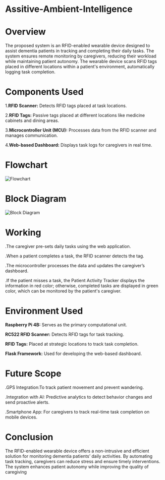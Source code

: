 # Assitive-Ambient-Intelligence
# Overview
The proposed system is an RFID-enabled wearable device designed to assist dementia patients in tracking and completing their daily tasks. The system ensures remote monitoring by caregivers, reducing their workload while maintaining patient autonomy. The wearable device scans RFID tags placed in different locations within a patient's environment, automatically logging task completion.
# Components Used
1.**RFID Scanner:** Detects RFID tags placed at task locations.

2.**RFID Tags:** Passive tags placed at different locations like medicine cabinets and dining areas.

3.**Microcontroller Unit (MCU):** Processes data from the RFID scanner and manages communication.

4.**Web-based Dashboard:** Displays task logs for caregivers in real time.

# Flowchart
![Flowchart](https://github.com/user-attachments/assets/6c903e36-9647-4dce-b99d-b1bab9624494)
# Block Diagram
![Block Diagram](https://github.com/user-attachments/assets/0fa2eb1c-818f-419c-9870-fb8a47286000)
# Working
.The caregiver pre-sets daily tasks using the web application.

.When a patient completes a task, the RFID scanner detects the tag.

.The microcontroller processes the data and updates the caregiver’s dashboard.

.If the patient misses a task, the Patient Activity Tracker displays the information in red color; otherwise, completed tasks are displayed in green color, which can be monitored by the patient's caregiver.

# Environment Used
**Raspberry Pi 4B:** Serves as the primary computational unit.

**RC522 RFID Scanner:** Detects RFID tags for task tracking.

**RFID Tags:** Placed at strategic locations to track task completion.

**Flask Framework:** Used for developing the web-based dashboard.

# Future Scope
.GPS Integration:To track patient movement and prevent wandering.

.Integration with AI: Predictive analytics to detect behavior changes and send proactive alerts.

.Smartphone App: For caregivers to track real-time task completion on mobile devices.

# Conclusion
The RFID-enabled wearable device offers a non-intrusive and efficient solution for monitoring dementia patients’ daily activities. By automating task tracking, caregivers can reduce stress and ensure timely interventions. The system enhances patient autonomy while improving the quality of caregiving
